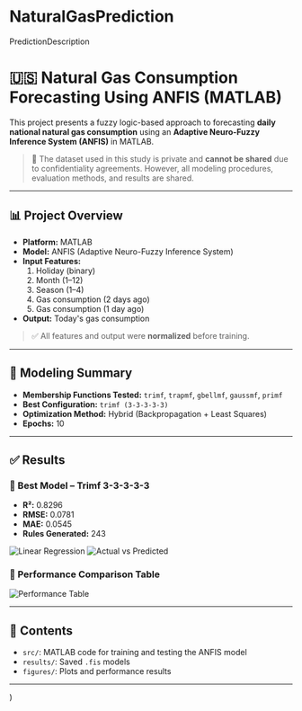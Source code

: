 # NaturalGasPrediction
PredictionDescription
# 🇺🇸 Natural Gas Consumption Forecasting Using ANFIS (MATLAB)

This project presents a fuzzy logic-based approach to forecasting **daily national natural gas consumption** using an **Adaptive Neuro-Fuzzy Inference System (ANFIS)** in MATLAB.

> 🚫 The dataset used in this study is private and **cannot be shared** due to confidentiality agreements. However, all modeling procedures, evaluation methods, and results are shared.

---

## 📊 Project Overview

- **Platform:** MATLAB
- **Model:** ANFIS (Adaptive Neuro-Fuzzy Inference System)
- **Input Features:**
  1. Holiday (binary)
  2. Month (1–12)
  3. Season (1–4)
  4. Gas consumption (2 days ago)
  5. Gas consumption (1 day ago)
- **Output:** Today's gas consumption

> ✅ All features and output were **normalized** before training.

---

## 🧠 Modeling Summary

- **Membership Functions Tested:** `trimf`, `trapmf`, `gbellmf`, `gaussmf`, `primf`
- **Best Configuration:** `trimf (3-3-3-3-3)`
- **Optimization Method:** Hybrid (Backpropagation + Least Squares)
- **Epochs:** 10

---

## ✅ Results

### 🔹 Best Model – Trimf 3-3-3-3-3
- **R²:** 0.8296  
- **RMSE:** 0.0781  
- **MAE:** 0.0545  
- **Rules Generated:** 243

![Linear Regression](figures/Trimf3-3-33.png)
![Actual vs Predicted](figures/actual_vs_predicted_trimf.png)

### 🔹 Performance Comparison Table

![Performance Table](figures/performance_table.png)

---

## 📁 Contents

- `src/`: MATLAB code for training and testing the ANFIS model
- `results/`: Saved `.fis` models
- `figures/`: Plots and performance results

---

)
